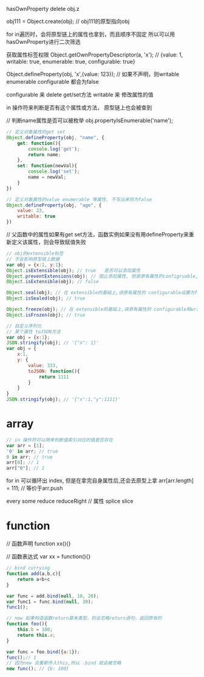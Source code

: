 hasOwnProperty
delete obj.z

obj111 = Object.create(obj); // obj111的原型指向obj

for in遍历时，会将原型链上的属性也拿到，而且顺序不固定  所以可以用 hasOwnProperty进行二次筛选

获取属性标签权限
Object.getOwnPropertyDescriptor(a, 'x'); // {value: 1, writable: true, enumerable: true, configurable: true}

Object.defineProperty(obj, 'x',{value: 123}); // 如果不声明，则writable  enumerable  configurable 都会为false

configurable 来 delete  get/set方法
writable 来 修改属性的值

in 操作符来判断是否有这个属性或方法， 原型链上也会被查到

// 判断name属性是否可以被枚举
obj.propertyIsEnumerable('name');


```js
// 定义对象属性的get set
Object.defineProperty(obj, "name", {
    get: function(){
        console.log('get');
        return name;
    },
    set: function(newVal){
        console.log('set');
        name = newVal;
    }
})

// 定义对象属性的value enumerable 等属性, 不写出来则为false
Object.defineProperty(obj, "age", {
    value: 23,
    writable: true
})
```

// 父函数中的属性如果有get set方法，函数实例如果没有用defineProperty来重新定义该属性，则会导致赋值失败

```js
// obj的extensible标签
// 不会影响原型链上数据
var obj = {x:1, y:1};
Object.isExtensible(obj); // true   是否可以添加属性
Object.preventExtensions(obj); // 阻止添加属性, 但是原有属性的configruable,writable等属性不变
Object.isExtensible(obj); // false  

Object.seal(obj); // 在 extensible的基础上,讲原有属性的 configurable设置为false
Object.isSealed(obj); // true

Object.freeze(obj); // 在 extensible的基础上,讲原有属性的 configurable和writable设置为false
Object.isFrozen(obj); // true
```

```js
// 自定义序列化
// 某个属性 toJSON方法
var obj = {x:1};
JSON.stringify(obj); // '{"x": 1}'
var obj = {
    x:1,
    y: {
        value: 333,
        toJSON: function(){
            return 1111
        }
    }
}
JSON.stringify(obj); // '{"x":1,"y":1111}'
```



# array
```js
// in 操作符可以用来判断值索引对应的值是否存在
var arr = [1];
'0' in arr; // true
0 in arr; // true
arr[0]; // 1
arr["0"]; // 1
```

for in 可以循环出 index, 但是在拿完自身属性后,还会去原型上拿
arr[arr.length] = 111; // 等价于arr.push

every some reduce reduceRight
// 属性
splice
slice

# function
// 函数声明
function xx(){}

// 函数表达式
var xx = function(){}

```js
// bind currying
function add(a,b,c){
    return a+b+c
}

var func = add.bind(null, 10, 20);
var func1 = func.bind(null, 30);
func1();
```

```js
// new 如果构造函数return基本类型，则会忽略return语句，返回原有的
function foo(){
    this.b = 100;
    return this.a;
}

var func = foo.bind({a:1});
func();// 1
// 因为new 会重新传入this,所以 .bind 就会被忽略
new func(); // {b: 100}
```